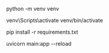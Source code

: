 python -m venv venv

venv\Scripts\activate
venv/bin/activate

pip install -r requirements.txt

uvicorn main:app --reload
